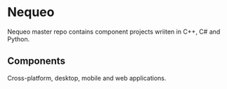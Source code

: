 # Nequeo
 
Nequeo master repo contains component projects wriiten in C++, C# and Python.

## Components

Cross-platform, desktop, mobile and web applications.

